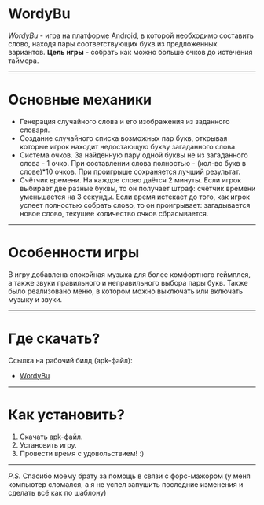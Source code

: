 # WordyBu
*WordyBu* - игра на платформе Android, в которой необходимо составить слово, находя пары соответствующих букв из предложенных вариантов. **Цель игры** - собрать как можно больше очков до истечения таймера.

---
# Основные механики
- Генерация случайного слова и его изображения из заданного словаря.
- Создание случайного списка возможных пар букв, открывая которые игрок находит недостающую букву загаданного слова.
- Система очков. За найденную пару одной буквы не из загаданного слова - 1 очко. При составлении слова полностью - (кол-во букв в слове)*10 очков. При проигрыше сохраняется лучший результат.
- Счётчик времени. На каждое слово даётся 2 минуты. Если игрок выбирает две разные буквы, то он получает штраф: счётчик времени уменьшается на 3 секунды. Если время истекает до того, как игрок успеет полностью собрать слово, то он проигрывает: загадывается новое слово, текущее количество очков сбрасывается.

---
# Особенности игры
В игру добавлена спокойная музыка для более комфортного геймплея, а также звуки правильного и неправильного выбора пары букв. Также было реализовано меню, в котором можно выключать или включать музыку и звуки.

---
# Где скачать?
Ссылка на рабочий билд (apk-файл):
- [WordyBu](https://drive.google.com/file/d/15g8qcvCI2G1R1K4WpUguF-67hvGCpBla/view?usp=drive_link)
 
---
# Как установить?
1. Скачать apk-файл.
2. Установить игру.
3. Провести время с удовольствием! :)
---
*P.S.* Спасибо моему брату за помощь в связи с форс-мажором (у меня компьютер сломался, а я не успел запушить последние изменения и сделать всё как по шаблону)
